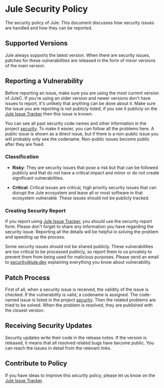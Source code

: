 # Jule Security Policy

The security policy of Jule.
This document discusses how security issues are handled and how they can be reported.

## Supported Versions

Jule always supports the latest version.
When there are security issues, patches for these vulnerabilities are released in the form of minor versions of the main version.

## Reporting a Vulnerability

Before reporting an issue, make sure you are using the most current version of JuleC.
If you're using an older version and newer versions don't have issues to report, it's unlikely that anything can be done about it.
Make sure the issue you are reporting is not publicly listed, if you see it publicly on the [Jule Issue Tracker](https://github.com/julelang/jule/issues) then this issue is known.

You can see all past security code names and other information in the project [security](https://github.com/orgs/julelang/projects/4).
To make it easier, you can follow all the problems here.
A public issue is shown as a direct issue, but if there is a non-public issue you will probably only see the codename.
Non-public issues become public after they are fixed.

### Classification

+ **Risky**: They are security issues that pose a risk but that can be followed publicly and that do not have a critical impact and minor or do not create significant vulnerabilities.

+ **Critical**: Critical issues are critical, high priority security issues that can disrupt the Jule ecosystem and leave all or most software in that ecosystem vulnerable.
These issues should not be publicly tracked.

### Creating Security Report

If you report using [Jule Issue Tracker](https://github.com/julelang/jule/issues), you should use the security report form.
Please don't forget to share any information you have regarding the security issue.
Reporting all the details will be helpful in solving the problem and speeding up the process.

Some security issues should not be shared publicly.
These vulnerabilities are too critical to be processed publicly, so report them to us privately to prevent them from being used for malicious purposes.
Please send an email to security@jule.dev explaining everything you know about vulnerability.

## Patch Process

First of all, when a security issue is received, the validity of the issue is checked.
If the vulnerability is valid, a codename is assigned.
The code-named issue is listed in the project [security](https://github.com/orgs/julelang/projects/4).
Then the related problems are tried to be solved. When the problem is resolved, they are published with the closest version.

## Receiving Security Updates

Security updates write their code in the release notes. If the version is released, it means that all resolved related bugs have become public.
You can reach the issues in detail from the relevant links.

## Contribute to Policy

If you have ideas to improve this security policy, please let us know on the [Jule Issue Tracker](https://github.com/julelang/jule/issues).
